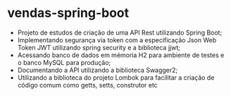 # vendas-spring-boot

* Projeto de estudos de criação de uma API Rest utilizando Spring Boot;
* Implementando segurança via token com a especificação Json Web Token JWT utilizando spring security e a biblioteca jjwt;
* Acessando banco de dados em mémoria H2 para ambiente de testes e o banco MySQL para produção;
* Documentando a API utilizando a biblioteca Swagger2;
* Utilizando a biblioteca do projeto Lombok para facilitar a criação de código comum como getts, setts, construtor etc
